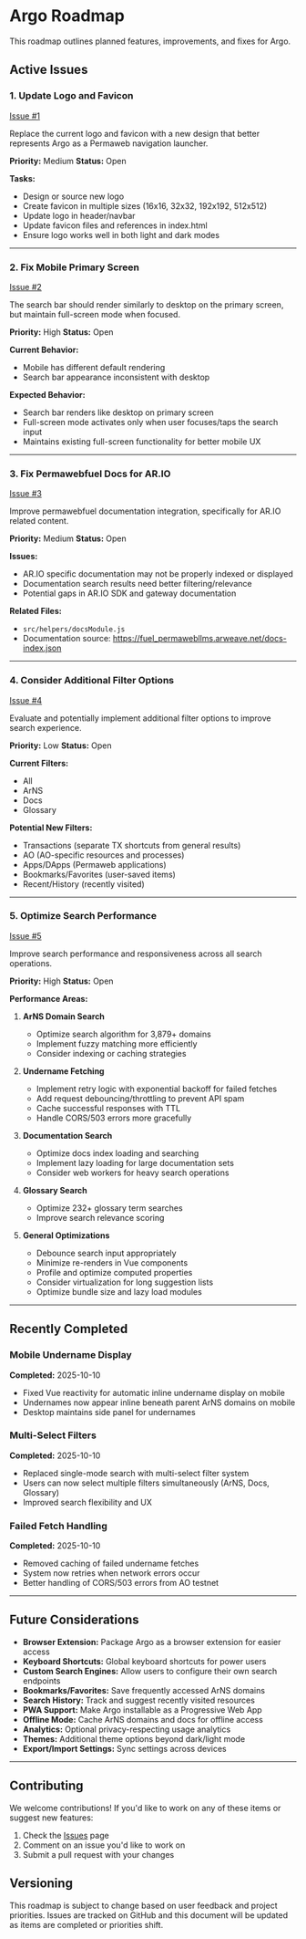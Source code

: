 # Argo Roadmap

This roadmap outlines planned features, improvements, and fixes for Argo.

## Active Issues

### 1. Update Logo and Favicon
[Issue #1](https://github.com/dpshade/argo/issues/1)

Replace the current logo and favicon with a new design that better represents Argo as a Permaweb navigation launcher.

**Priority:** Medium
**Status:** Open

**Tasks:**
- Design or source new logo
- Create favicon in multiple sizes (16x16, 32x32, 192x192, 512x512)
- Update logo in header/navbar
- Update favicon files and references in index.html
- Ensure logo works well in both light and dark modes

---

### 2. Fix Mobile Primary Screen
[Issue #2](https://github.com/dpshade/argo/issues/2)

The search bar should render similarly to desktop on the primary screen, but maintain full-screen mode when focused.

**Priority:** High
**Status:** Open

**Current Behavior:**
- Mobile has different default rendering
- Search bar appearance inconsistent with desktop

**Expected Behavior:**
- Search bar renders like desktop on primary screen
- Full-screen mode activates only when user focuses/taps the search input
- Maintains existing full-screen functionality for better mobile UX

---

### 3. Fix Permawebfuel Docs for AR.IO
[Issue #3](https://github.com/dpshade/argo/issues/3)

Improve permawebfuel documentation integration, specifically for AR.IO related content.

**Priority:** Medium
**Status:** Open

**Issues:**
- AR.IO specific documentation may not be properly indexed or displayed
- Documentation search results need better filtering/relevance
- Potential gaps in AR.IO SDK and gateway documentation

**Related Files:**
- `src/helpers/docsModule.js`
- Documentation source: https://fuel_permawebllms.arweave.net/docs-index.json

---

### 4. Consider Additional Filter Options
[Issue #4](https://github.com/dpshade/argo/issues/4)

Evaluate and potentially implement additional filter options to improve search experience.

**Priority:** Low
**Status:** Open

**Current Filters:**
- All
- ArNS
- Docs
- Glossary

**Potential New Filters:**
- Transactions (separate TX shortcuts from general results)
- AO (AO-specific resources and processes)
- Apps/DApps (Permaweb applications)
- Bookmarks/Favorites (user-saved items)
- Recent/History (recently visited)

---

### 5. Optimize Search Performance
[Issue #5](https://github.com/dpshade/argo/issues/5)

Improve search performance and responsiveness across all search operations.

**Priority:** High
**Status:** Open

**Performance Areas:**

1. **ArNS Domain Search**
   - Optimize search algorithm for 3,879+ domains
   - Implement fuzzy matching more efficiently
   - Consider indexing or caching strategies

2. **Undername Fetching**
   - Implement retry logic with exponential backoff for failed fetches
   - Add request debouncing/throttling to prevent API spam
   - Cache successful responses with TTL
   - Handle CORS/503 errors more gracefully

3. **Documentation Search**
   - Optimize docs index loading and searching
   - Implement lazy loading for large documentation sets
   - Consider web workers for heavy search operations

4. **Glossary Search**
   - Optimize 232+ glossary term searches
   - Improve search relevance scoring

5. **General Optimizations**
   - Debounce search input appropriately
   - Minimize re-renders in Vue components
   - Profile and optimize computed properties
   - Consider virtualization for long suggestion lists
   - Optimize bundle size and lazy load modules

---

## Recently Completed

### Mobile Undername Display
**Completed:** 2025-10-10

- Fixed Vue reactivity for automatic inline undername display on mobile
- Undernames now appear inline beneath parent ArNS domains on mobile
- Desktop maintains side panel for undernames

### Multi-Select Filters
**Completed:** 2025-10-10

- Replaced single-mode search with multi-select filter system
- Users can now select multiple filters simultaneously (ArNS, Docs, Glossary)
- Improved search flexibility and UX

### Failed Fetch Handling
**Completed:** 2025-10-10

- Removed caching of failed undername fetches
- System now retries when network errors occur
- Better handling of CORS/503 errors from AO testnet

---

## Future Considerations

- **Browser Extension:** Package Argo as a browser extension for easier access
- **Keyboard Shortcuts:** Global keyboard shortcuts for power users
- **Custom Search Engines:** Allow users to configure their own search endpoints
- **Bookmarks/Favorites:** Save frequently accessed ArNS domains
- **Search History:** Track and suggest recently visited resources
- **PWA Support:** Make Argo installable as a Progressive Web App
- **Offline Mode:** Cache ArNS domains and docs for offline access
- **Analytics:** Optional privacy-respecting usage analytics
- **Themes:** Additional theme options beyond dark/light mode
- **Export/Import Settings:** Sync settings across devices

---

## Contributing

We welcome contributions! If you'd like to work on any of these items or suggest new features:

1. Check the [Issues](https://github.com/dpshade/argo/issues) page
2. Comment on an issue you'd like to work on
3. Submit a pull request with your changes

## Versioning

This roadmap is subject to change based on user feedback and project priorities. Issues are tracked on GitHub and this document will be updated as items are completed or priorities shift.

